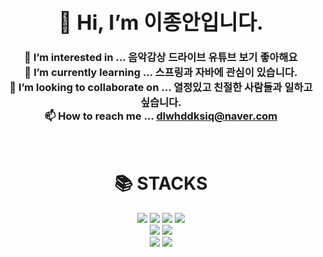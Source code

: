 ### <div align=center><h1> 👋 Hi, I’m 이종안입니다.  <br>
 👀 I’m interested in ... 음악감상 드라이브 유튜브 보기 좋아해요   <br>
 🌱 I’m currently learning ... 스프링과 자바에 관심이 있습니다.   <br>
 💞️ I’m looking to collaborate on ... 열정있고 친절한 사람들과 일하고 싶습니다.   <br>
 📫 How to reach me ... dlwhddksiq@naver.com</h1></div>   <br>

<div align=center> 

<div align=center><h1>📚 STACKS</h1></div>

<div align=center> 
  <img src="https://img.shields.io/badge/java-007396?style=for-the-badge&logo=java&logoColor=white"> 
  <img src="https://img.shields.io/badge/spring-6DB33F?style=for-the-badge&logo=spring&logoColor=white"> 
  <img src="https://img.shields.io/badge/linux-FCC624?style=for-the-badge&logo=linux&logoColor=black"> 
  <img src="https://img.shields.io/badge/amazonaws-232F3E?style=for-the-badge&logo=amazonaws&logoColor=white"> 
  <br>

  <img src="https://img.shields.io/badge/Javascript-F7DF1E?style=for-the-badge&logo=Javascript&amp;logoColor=black">
   <img src="https://img.shields.io/badge/Thymeleaf-6DB33F?style=for-the-badge&logo=amazonaws&logoColor=white"> 


  <br>
   <img src="https://img.shields.io/badge/mysql-4479A1?style=for-the-badge&logo=mysql&logoColor=white"> 
  <img src="https://img.shields.io/badge/github-181717?style=for-the-badge&logo=github&logoColor=white">
  <br>
</div>
